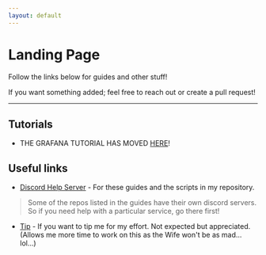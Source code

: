 ```yaml
---
layout: default
---
```


# Landing Page

Follow the links below for guides and other stuff!

If you want something added; feel free to reach out or create a pull request!

-----

## Tutorials

- THE GRAFANA TUTORIAL HAS MOVED [HERE](https://alexsguardian.net/grafana-guide/)!

## Useful links

- [Discord Help Server](https://discord.gg/8y6sndR) - For these guides and the scripts in my repository.
>Some of the repos listed in the guides have their own discord servers. So if you need help with a particular service, go there first!
- [Tip](https://alexsguardian.net/donate) - If you want to tip me for my effort. Not expected but appreciated. (Allows me more time to work on this as the Wife won't be as mad... lol...)

